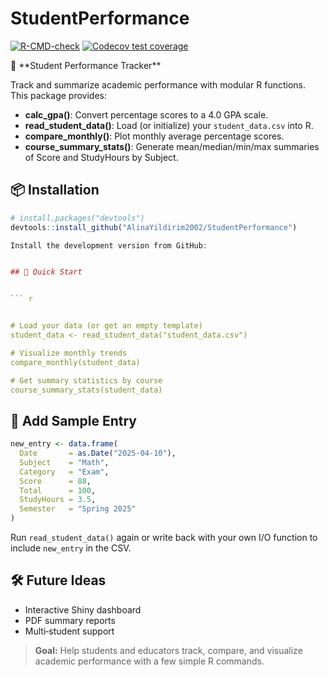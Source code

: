 
<!-- README.md is generated from README.Rmd. Please edit that file -->

# StudentPerformance

<!-- badges: start -->

[![R-CMD-check](https://github.com/AlinaYildirim2002/StudentPerformance/actions/workflows/R-CMD-check.yaml/badge.svg)](https://github.com/AlinaYildirim2002/StudentPerformance/actions/workflows/R-CMD-check.yaml)
[![Codecov test
coverage](https://codecov.io/gh/AlinaYildirim2002/StudentPerformance/graph/badge.svg)](https://app.codecov.io/gh/AlinaYildirim2002/StudentPerformance)
<!-- badges: end --> 📘 **Student Performance Tracker**

Track and summarize academic performance with modular R functions. This
package provides:

- **calc_gpa()**: Convert percentage scores to a 4.0 GPA scale.
- **read_student_data()**: Load (or initialize) your `student_data.csv`
  into R.
- **compare_monthly()**: Plot monthly average percentage scores.
- **course_summary_stats()**: Generate mean/median/min/max summaries of
  Score and StudyHours by Subject.

## 📦 Installation

``` r
# install.packages("devtools")
devtools::install_github("AlinaYildirim2002/StudentPerformance")

Install the development version from GitHub:


## 🚀 Quick Start


``` r


# Load your data (or get an empty template)
student_data <- read_student_data("student_data.csv")

# Visualize monthly trends
compare_monthly(student_data)

# Get summary statistics by course
course_summary_stats(student_data)
```

## 🧠 Add Sample Entry

``` r
new_entry <- data.frame(
  Date       = as.Date("2025-04-10"),
  Subject    = "Math",
  Category   = "Exam",
  Score      = 88,
  Total      = 100,
  StudyHours = 3.5,
  Semester   = "Spring 2025"
)
```

Run `read_student_data()` again or write back with your own I/O function
to include `new_entry` in the CSV.

## 🛠️ Future Ideas

- Interactive Shiny dashboard
- PDF summary reports
- Multi‑student support

> **Goal:** Help students and educators track, compare, and visualize
> academic performance with a few simple R commands.
